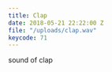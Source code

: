 ```yaml
---
title: Clap
date: 2018-05-21 22:22:00 Z
file: "/uploads/clap.wav"
keycode: 71
---
```


sound of clap